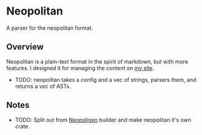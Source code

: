 # Neopolitan

A parser for the neopolitan format. 

## Overview

Neopolitan is a plain-text format 
in the spirit of markdown, but with
more features. I designed it for
managing the content on 
[my site](https://www.alanwsmith.com/). 

- TODO: neopolitan takes a config and
a vec of strings, parsers them, and
returns a vec of ASTs.


## Notes

- TODO: Split out from 
[Neopoligen](https://www.neopoligen.com/)
builder and make neopolitan it's
own crate.


